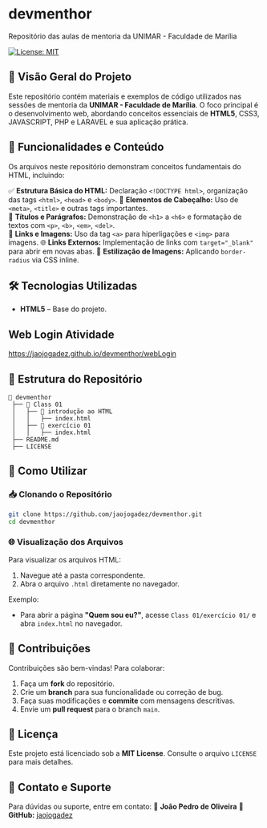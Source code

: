 # devmenthor

Repositório das aulas de mentoria da UNIMAR - Faculdade de Marília

[![License: MIT](https://img.shields.io/badge/License-MIT-yellow.svg)](https://opensource.org/licenses/MIT)

## 📌 Visão Geral do Projeto

Este repositório contém materiais e exemplos de código utilizados nas sessões de mentoria da **UNIMAR - Faculdade de Marília**. O foco principal é o desenvolvimento web, abordando conceitos essenciais de **HTML5**, CSS3, JAVASCRIPT, PHP e LARAVEL e sua aplicação prática.

## 🚀 Funcionalidades e Conteúdo

Os arquivos neste repositório demonstram conceitos fundamentais do HTML, incluindo:

✅ **Estrutura Básica do HTML:** Declaração `<!DOCTYPE html>`, organização das tags `<html>`, `<head>` e `<body>`.
📌 **Elementos de Cabeçalho:** Uso de `<meta>`, `<title>` e outras tags importantes.  
📝 **Títulos e Parágrafos:** Demonstração de `<h1>` a `<h6>` e formatação de textos com `<p>`, `<b>`, `<em>`, `<del>`.  
🔗 **Links e Imagens:** Uso da tag `<a>` para hiperligações e `<img>` para imagens.
🌐 **Links Externos:** Implementação de links com `target="_blank"` para abrir em novas abas.
🎨 **Estilização de Imagens:** Aplicando `border-radius` via CSS inline.

## 🛠️ Tecnologias Utilizadas
- **HTML5** – Base do projeto.

## Web Login Atividade
https://jaojogadez.github.io/devmenthor/webLogin

## 📂 Estrutura do Repositório

```
📁 devmenthor
 ├── 📂 Class 01
 │   ├── 📂 introdução ao HTML
 │   │   ├── index.html
 │   ├── 📂 exercício 01
 │   │   ├── index.html
 ├── README.md
 ├── LICENSE
```

## 🔧 Como Utilizar

### 📥 Clonando o Repositório
```bash
git clone https://github.com/jaojogadez/devmenthor.git
cd devmenthor
```
### 🌐 Visualização dos Arquivos

Para visualizar os arquivos HTML:
1. Navegue até a pasta correspondente.
2. Abra o arquivo `.html` diretamente no navegador.

Exemplo:
- Para abrir a página **"Quem sou eu?"**, acesse `Class 01/exercício 01/` e abra `index.html` no navegador.

## 🤝 Contribuições

Contribuições são bem-vindas! Para colaborar:
1. Faça um **fork** do repositório.
2. Crie um **branch** para sua funcionalidade ou correção de bug.
3. Faça suas modificações e **commite** com mensagens descritivas.
4. Envie um **pull request** para o branch `main`.

## 📜 Licença
Este projeto está licenciado sob a **MIT License**. Consulte o arquivo `LICENSE` para mais detalhes.

## 📩 Contato e Suporte
Para dúvidas ou suporte, entre em contato:
📌 **João Pedro de Oliveira**
🔗 **GitHub:** [jaojogadez](https://github.com/jaojogadez)

